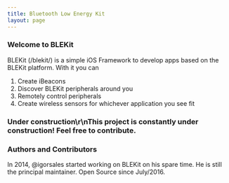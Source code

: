 ```yaml
---
title: Bluetooth Low Energy Kit
layout: page
---
```


### Welcome to BLEKit
BLEKit (/blekit/) is a simple iOS Framework to develop apps based on the BLEKit platform. With it you can

1. Create iBeacons
1. Discover BLEKit peripherals around you
1. Remotely control peripherals
1. Create wireless sensors for whichever application you see fit

### Under construction\r\nThis project is constantly under construction! Feel free to contribute.

### Authors and Contributors
In 2014, @igorsales started working on BLEKit on his spare time. He is still the principal maintainer. Open Source since July/2016.
